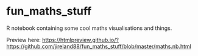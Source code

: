 # fun_maths_stuff

R notebook containing some cool maths visualisations and things.

Preview here: https://htmlpreview.github.io/?https://github.com/jireland88/fun_maths_stuff/blob/master/maths.nb.html
